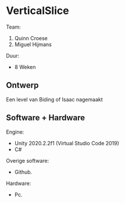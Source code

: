 # VerticalSlice

Team:
1. Quinn Croese
2. Miguel Hijmans

Duur:
 - 8 Weken
 
## Ontwerp
Een level van Biding of Isaac nagemaakt

## Software + Hardware
Engine:
- Unity 2020.2.2f1 (Virtual Studio Code 2019)
- C#

Overige software:
- Github.

Hardware:
- Pc.
